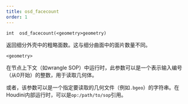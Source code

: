 ```yaml
---
title: osd_facecount
order: 1
---
```

`int  osd_facecount(<geometry>geometry)`

返回细分外壳中的粗略面数。这与细分曲面中的面片数量不同。

`<geometry>`

在节点上下文（如wrangle SOP）中运行时，此参数可以是一个表示输入编号（从0开始）的整数，用于读取几何体。

或者，该参数可以是一个指定要读取的几何文件（例如`.bgeo`）的字符串。在Houdini内部运行时，可以是`op:/path/to/sop`引用。
